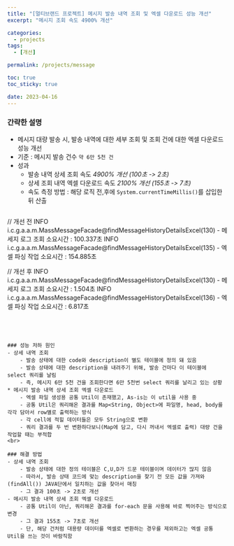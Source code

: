 ```yaml
---
title: "[멀티브랜드 프로젝트] 메시지 발송 내역 조회 및 엑셀 다운로드 성능 개선"
excerpt: "메시지 조회 속도 4900% 개선"

categories:
  - projects
tags:
  - [개선]

permalink: /projects/message

toc: true
toc_sticky: true

date: 2023-04-16
---
```



### 간략한 설명
- 메시지 대량 발송 시, 발송 내역에 대한 세부 조회 및 조회 건에 대한 엑셀 다운로드 성능 개선
- 기준 : 메시지 발송 건수 `약 6만 5천 건`
- 성과
	- 발송 내역 상세 조회 속도 *4900% 개선 (100초 -> 2초)*
	- 상세 조회 내역 엑셀 다운로드 속도 *2100% 개선 (155초 -> 7초)*
	+ 속도 측정 방법 : 해당 로직 전,후에 `System.currentTimeMillis()`를 삽입한 뒤 산출
	```java
// 개선 전
 INFO i.c.g.a.a.m.MassMessageFacade@findMessageHistoryDetailsExcel(130) - 메세지 로그 조회 소요시간 : 100.337초
INFO i.c.g.a.a.m.MassMessageFacade@findMessageHistoryDetailsExcel(135) - 엑셀 파싱 작업 소요시간 : 154.885초

// 개선 후
INFO i.c.g.a.a.m.MassMessageFacade@findMessageHistoryDetailsExcel(130) - 메세지 로그 조회 소요시간 : 1.504초
INFO i.c.g.a.a.m.MassMessageFacade@findMessageHistoryDetailsExcel(136) - 엑셀 파싱 작업 소요시간 : 6.817초
```
	



### 성능 저하 원인
- 상세 내역 조회
	- 발송 상태에 대한 code와 description이 별도 테이블에 정의 돼 있음
	- 발송 상태에 대한 description을 내려주기 위해, 발송 건마다 이 테이블에 select 쿼리를 날림
	- 즉, 메시지 6만 5천 건을 조회한다면 6만 5천번 select 쿼리를 날리고 있는 상황
* 메시지 발송 내역 상세 조회 엑셀 다운로드
	- 엑셀 파일 생성용 공통 Util이 존재했고, As-is는 이 util을 사용 중
	- 공통 Util은 쿼리해온 결과를 Map<String, Object>에 파일명, head, body를 각각 담아서 row별로 출력하는 방식
	- 각 cell에 적힐 데이터들은 모두 String으로 변환
	- 쿼리 결과를 두 번 변환하다보니(Map에 담고, 다시 꺼내서 엑셀로 출력) 대량 건을 작업할 때는 부적합
<br>

### 해결 방법
- 상세 내역 조회
	- 발송 상태에 대한 정의 테이블은 C,U,D가 드문 테이블이며 데이터가 많지 않음
	- 따라서, 발송 상태 코드에 맞는 description을 찾기 전 모든 값을 가져와(findAll()) JAVA단에서 일치하는 값을 찾아서 매칭
	- 그 결과 100초 -> 2초로 개선
- 메시지 발송 내역 상세 조회 엑셀 다운로드
	- 공통 Util이 아닌, 쿼리해온 결과를 for-each 문을 사용해 바로 찍어주는 방식으로 변경
	- 그 결과 155초 -> 7초로 개선
	- 단, 해당 건처럼 대용량 데이터를 엑셀로 변환하는 경우를 제외하고는 엑셀 공통 Util을 쓰는 것이 바람직함
